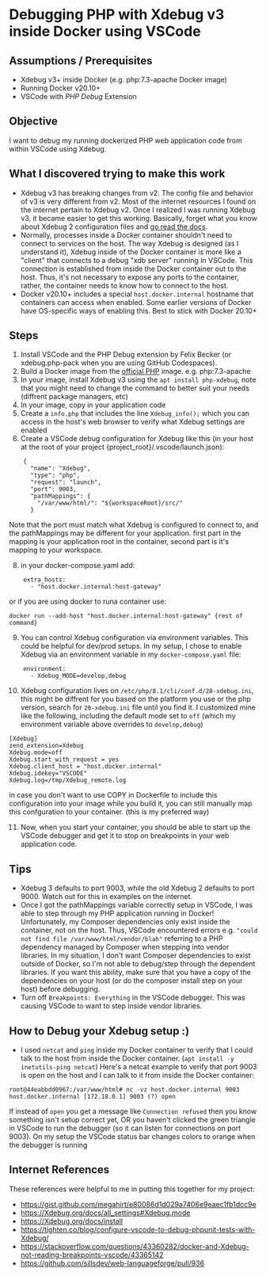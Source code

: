 # Debugging PHP with Xdebug v3 inside Docker using VSCode #

## Assumptions / Prerequisites ##

- Xdebug v3+ inside Docker (e.g. php:7.3-apache Docker image)
- Running Docker v20.10+
- VSCode with *PHP Debug* Extension

## Objective ##

I want to debug my running dockerized PHP web application code from within VSCode using Xdebug.

## What I discovered trying to make this work ##

- Xdebug v3 has breaking changes from v2.  The config file and behavior of v3 is very different from v2.  Most of the internet resources I found on the internet pertain to Xdebug v2.  Once I realized I was running Xdebug v3, it became easier to get this working.  Basically, forget what you know about Xdebug 2 configuration files and [go read the docs](https://Xdebug.org/docs/all_settings).
- Normally, processes inside a Docker container shouldn't need to connect to services on the host.  The way Xdebug is designed (as I understand it), Xdebug inside of the Docker container is more like a "client" that connects to a debug "xdb server" running in VSCode.  This connection is established from inside the Docker container out to the host.  Thus, it's not necessary to expose any ports to the container, rather, the container needs to know how to connect to the host.
- Docker v20.10+ includes a special `host.docker.internal` hostname that containers can access when enabled.  Some earlier versions of Docker have OS-specific ways of enabling this.  Best to stick with Docker 20.10+

## Steps ##

1. Install VSCode and the PHP Debug extension by Felix Becker (or xdebug.php-pack when you are using GitHub Codespaces).
2. Build a Docker image from the [official PHP](https://hub.docker.com/_/php) image.  e.g. php:7.3-apache
4. In your image, install Xdebug v3 using the `apt install php-xdebug`, note that you might need to change the command to better suit your needs (diffrent package managers, etc)
5. In your image, copy in your application code
6. Create a `info.php` that includes the line `Xdebug_info();` which you can access in the host's web browser to verify what Xdebug settings are enabled
7. Create a VSCode debug configuration for Xdebug like this (in your host at the root of your project {project_root}/.vscode/launch.json):

```
    {
      "name": "Xdebug",
      "type": "php",
      "request": "launch",
      "port": 9003,
      "pathMappings": {
        "/var/www/html/": "${workspaceRoot}/src/"
      }
```
Note that the port must match what Xdebug is configured to connect to, and the pathMappings may be different for your application. first part in the mapping is your application root in the container, second part is it's mapping to your workspace.

8. in your docker-compose.yaml add:
```
    extra_hosts:
      - "host.docker.internal:host-gateway"
```
or if you are using docker to runa container use:
```
docker run --add-host "host.docker.internal:host-gateway" {rest of command}
```

9. You can control Xdebug configuration via environment variables.  This could be helpful for dev/prod setups.  In my setup, I chose to enable Xdebug via an environment variable in my `docker-compose.yaml` file:
```
    environment:
      - Xdebug_MODE=develop,debug
```

10. Xdebug configuration lives on `/etc/php/8.1/cli/conf.d/20-xdebug.ini`, this might be diffrent for you based on the platform you use or the php version, search for `20-xdebug.ini` file until you find it.
I customized mine like the following, including the default mode set to `off` (which my environment variable above overrides to `develop,debug`)

```
[Xdebug]
zend_extension=Xdebug
Xdebug.mode=off
Xdebug.start_with_request = yes
Xdebug.client_host = "host.docker.internal"
Xdebug.idekey="VSCODE"
Xdebug.log=/tmp/Xdebug_remote.log
```

in case you don't want to use COPY in Dockerfile to include this configuration into your image while you build it, you can still manually map this confguration to your container. (this is my preferred way)

11. Now, when you start your container, you should be able to start up the VSCode debugger and get it to stop on breakpoints in your web application code.

## Tips ##

- Xdebug 3 defaults to port 9003, while the old Xdebug 2 defaults to port 9000.  Watch out for this in examples on the internet.
- Once I got the pathMappings variable correctly setup in VSCode, I was able to step through my PHP application running in Docker!  Unfortunately, my Composer dependencies only exist inside the container, not on the host.  Thus, VSCode encountered errors e.g. `"could not find file /var/www/html/vendor/blah"` referring to a PHP dependency managed by Composer when stepping into vendor libraries.  In my situation, I don't want Composer dependencies to exist outside of Docker, so I'm not able to debug/step through the dependent libraries.  If you want this ability, make sure that you have a copy of the dependencies on your host (or do the composer install step on your host) before debugging.
- Turn off `Breakpoints: Everything` in the VSCode debugger.  This was causing VSCode to want to step inside vendor libraries. 

## How to Debug your Xdebug setup :) ##

- I used `netcat` and `ping` inside my Docker container to verify that I could talk to the host from inside the Docker container. (`apt install -y inetutils-ping netcat`)  Here's a netcat example to verify that port 9003 is open on the host and I can talk to it from inside the Docker container:
```
root@44eabbdd0967:/var/www/html# nc -vz host.docker.internal 9003
host.docker.internal [172.18.0.1] 9003 (?) open
```

If instead of `open` you get a message like `Connection refused` then you know something isn't setup correct yet, OR you haven't clicked the green triangle in VSCode to run the debugger (so it can listen for connections on port 9003).  On my setup the VSCode status bar changes colors to orange when the debugger is running

## Internet References ##

These references were helpful to me in putting this together for my project:

- https://gist.github.com/megahirt/e80086d1d029a7406e9eaec1fb1dcc9e
- https://Xdebug.org/docs/all_settings#Xdebug.mode
- https://Xdebug.org/docs/install
- https://tighten.co/blog/configure-vscode-to-debug-phpunit-tests-with-Xdebug/
- https://stackoverflow.com/questions/43360282/docker-and-Xdebug-not-reading-breakpoints-vscode/43365142
- https://github.com/sillsdev/web-languageforge/pull/936